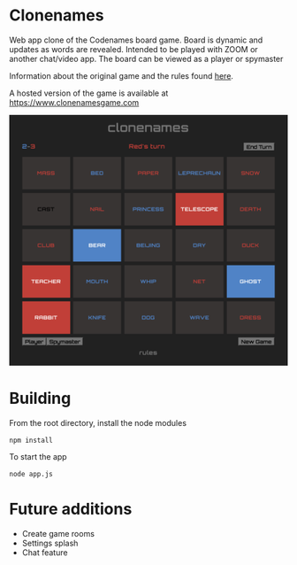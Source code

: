 # Clonenames

Web app clone of the Codenames board game. Board is dynamic and updates as words are revealed.
Intended to be played with ZOOM or another chat/video app.
The board can be viewed as a player or spymaster

Information about the original game and the rules found [here](https://en.wikipedia.org/wiki/Codenames_(board_game)).

A hosted version of the game is available at https://www.clonenamesgame.com



![Image of Game](https://github.com/coinerwh/Clonenames/blob/master/screenshot.png)


# Building

From the root directory, install the node modules
```
npm install
```

To start the app
```
node app.js
```

# Future additions

* Create game rooms
* Settings splash
* Chat feature



